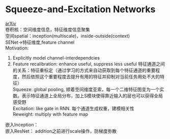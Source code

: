 # Squeeze-and-Excitation Networks
[arXiv](https://www.arxiv.org/pdf/1709.01507.pdf)  
卷积核：空间维度信息，特征维度信息聚集  
空间spatial：inception(multiscale)，inside-outside(context)  
SENet->特征维度,feature channel  
Motivation:
1. Explicitly model channel-interdependcies
2. Feature recalibration: enhance useful, suppress less useful
特征通道之间的关系：特征重标定（通过学习的方式来自动获取到每个特征通道的重要程度，然后依照这个重要程度去提升有用的特征并抑制对当前任务用处不大的特征）  
Squeeze: global pooling, 顺着空间维度亚索，每一个二维特征图变为一个实数。表示特征通道上全局分布，加上S模块使得靠近输入的层也可以获得全局感受野  
Excitation: like gate in RNN. 每个通道生成权重，建模相关性  
Reweight: multiply with feature map  

嵌入Inception：  
嵌入ResNet： addition之前进行scale操作，防梯度弥散
